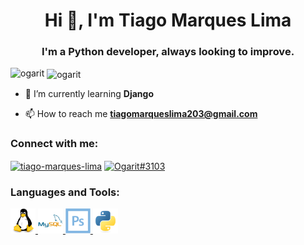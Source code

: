 <h1 align="center">Hi 👋, I'm Tiago Marques Lima</h1>
<h3 align="center">I'm a Python developer, always looking to improve.</h3>

<p><img align="left" src="https://github-readme-stats.vercel.app/api/top-langs?username=ogarit&show_icons=true&theme=dark&hide_border=true&locale=en&layout=compact" alt="ogarit" /></p>

<p>&nbsp;<img align="center" src="https://github-readme-stats.vercel.app/api?username=ogarit&show_icons=true&theme=dark&hide_border=true&locale=en" alt="ogarit" /></p>

- 🌱 I’m currently learning **Django**

- 📫 How to reach me **tiagomarqueslima203@gmail.com**

<h3 align="left">Connect with me:</h3>
<p align="left">
<a href="https://linkedin.com/in/tiago-marques-lima" target="blank"><img align="center" src="https://raw.githubusercontent.com/rahuldkjain/github-profile-readme-generator/master/src/images/icons/Social/linked-in-alt.svg" alt="tiago-marques-lima" height="30" width="40" /></a>
<a href="https://discord.gg/Ogarit#3103" target="blank"><img align="center" src="https://raw.githubusercontent.com/rahuldkjain/github-profile-readme-generator/master/src/images/icons/Social/discord.svg" alt="Ogarit#3103" height="30" width="40" /></a>
</p>

<h3 align="left">Languages and Tools:</h3>
<p align="left"> <a href="https://www.linux.org/" target="_blank" rel="noreferrer"> <img src="https://raw.githubusercontent.com/devicons/devicon/master/icons/linux/linux-original.svg" alt="linux" width="40" height="40"/> </a> <a href="https://www.mysql.com/" target="_blank" rel="noreferrer"> <img src="https://raw.githubusercontent.com/devicons/devicon/master/icons/mysql/mysql-original-wordmark.svg" alt="mysql" width="40" height="40"/> </a> <a href="https://www.photoshop.com/en" target="_blank" rel="noreferrer"> <img src="https://raw.githubusercontent.com/devicons/devicon/master/icons/photoshop/photoshop-line.svg" alt="photoshop" width="40" height="40"/> </a> <a href="https://www.python.org" target="_blank" rel="noreferrer"> <img src="https://raw.githubusercontent.com/devicons/devicon/master/icons/python/python-original.svg" alt="python" width="40" height="40"/> </a> </p>
